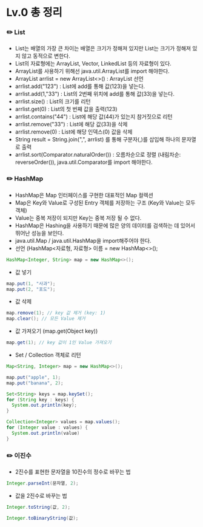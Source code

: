 # Lv.0 총 정리

###        ✏️ List

- List는 배열의 가장 큰 차이는 배열은 크기가 정해져 있지만 List는 크기가 정해져 있지 않고 동적으로 변한다. </br>
- List의 자료형에는 ArrayList, Vector, LinkedList 등의 자료형이 있다. </br>
- ArrayList를 사용하기 위해선 java.util.ArrayList를 import 해야한다. </br>
- ArrayList<Integer> arrlist = new ArrayList<>() : ArrayList 선언 </br>
- arrlist.add("123") : List에 add를 통해 값(123)을 넣는다. </br>
- arrlist.add(1,"33") : List의 2번째 위치에 add를 통해 값(33)을 넣는다. </br>
- arrlist.size() : List의 크기를 리턴 </br>
- arrlist.get(0) : List의 첫 번째 값을 출력(123) </br>
- arrlist.contains("44") : List에 해당 값(44)가 있는지 참거짓으로 리턴 </br>
- arrlist.remove("33") : List에 해당 값(33)을 삭제 </br>
- arrlist.remove(0) : List에 해당 인덱스(0) 값을 삭제 </br>
- String result = String.join(",", arrlist) 를 통해 구분자(,)를 삽입해 하나의 문자열로 출력 </br>
- arrlist.sort(Comparator.naturalOrder()) : 오름차순으로 정렬 (내림차순: reverseOrder()), java.util.Comparator를 import 해야한다.



###        ✏️ HashMap

- HashMap은 Map 인터페이스를 구현한 대표적인 Map 컬렉션 </br>
- Map은 Key와 Value로 구성된 Entry 객체를 저장하는 구조 (Key와 Value는 모두 객체) </br>
- Value는 중복 저장이 되지만 Key는 중복 저장 될 수 없다. </br>
- HashMap은 Hashing을 사용하기 때문에 많은 양의 데이터를 검색하는 데 있어서 뛰어난 성능을 보인다. </br>
- java.util.Map / java.util.HashMap을 import해주어야 한다. </br>
- 선언 (HashMap<자료형, 자료형> 이름 = new HashMap<>(); </br>
```java
HashMap<Integer, String> map = new HashMap<>();
```
- 값 넣기 </br>
```java
map.put(1, "사과");
map.put(2, "포도");
```
- 값 삭제 </br>
```java
map.remove(1); // key 값 제거 (key: 1)
map.clear(); // 모든 Value 제거
```
- 값 가져오기 (map.get(Object key)) </br>
```java
map.get(1); // key 값이 1인 Value 가져오기
```

- Set / Collection 객체로 리턴  </br>
```java
Map<String, Integer> map = new HashMap<>();

map.put("apple", 1);
map.put("banana", 2);

Set<String> keys = map.keySet();
for (String key : keys) {
  System.out.println(key);
}

Collection<Integer> values = map.values();
for (Integer value : values) {
  System.out.println(value)
}
```


###        ✏️ 이진수

- 2진수를 표현한 문자열을 10진수의 정수로 바꾸는 법 </br>
 ```java
Integer.parseInt(문자열, 2);
```
- 값을 2진수로 바꾸는 법 </br>
 ```java
Integer.toString(값, 2);

Integer.toBinaryString(값);
```
